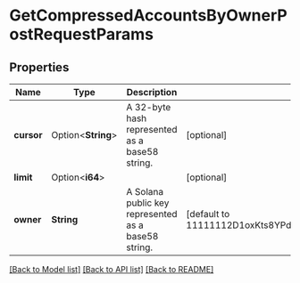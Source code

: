 # GetCompressedAccountsByOwnerPostRequestParams

## Properties

Name | Type | Description | Notes
------------ | ------------- | ------------- | -------------
**cursor** | Option<**String**> | A 32-byte hash represented as a base58 string. | [optional]
**limit** | Option<**i64**> |  | [optional]
**owner** | **String** | A Solana public key represented as a base58 string. | [default to 11111112D1oxKts8YPdTJRG5FzxTNpMtWmq8hkVx3]

[[Back to Model list]](../README.md#documentation-for-models) [[Back to API list]](../README.md#documentation-for-api-endpoints) [[Back to README]](../README.md)



